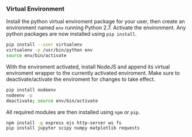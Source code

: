### Virtual Environment
Install the python virtual enviroment package for your user, then
create an environment named `env` running Python 2.7. Activate the environment.
Any python packages are now installed using `pip install`.
```bash
pip install --user virtualenv
virtualenv -p /usr/bin/python env
source env/bin/activate
```
With the enviroment activated, install NodeJS and append its virtual enviroment
wrapper to the currently activated enviroment. Make sure to deactivate/activate
the enviroment for changes to take effect.
```bash
pip install nodeenv
nodeenv -p
deactivate; source env/bin/activate
```
All required modules are then installed using `npm` or `pip`.
```bash
npm install -g express ejs http-server ws fs
pip install jupyter scipy numpy matplotlib requests
```
